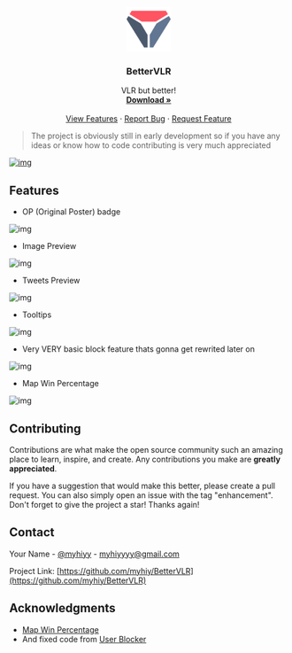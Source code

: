 <!-- PROJECT LOGO -->
<br />
<div align="center">
  <a href="https://github.com/myhiy/BetterVLR">
    <img src="logo.png" alt="Logo" width="80" height="80">
  </a>

  <h3 align="center">BetterVLR</h3>
  <p align="center">
    VLR but better!
    <br/>
    <a href="https://chrome.google.com/webstore"><strong>Download »</strong></a>
    <br/>
    <br/>
    <a href="https://github.com/myhiy/BetterVLR#features">View Features</a>
    ·
    <a href="https://github.com/myhiy/BetterVLR/issues">Report Bug</a>
    ·
    <a href="https://github.com/myhiy/BetterVLR/issues">Request Feature</a>
  </p>
</div>

> The project is obviously still in early development so if you have any ideas or know how to code contributing is very much appreciated

<!-- ABOUT THE PROJECT -->

[![img](https://i.imgur.com/SNpl1mG.png)](https://github.com/myhiy/BetterVLR)

## Features

- OP (Original Poster) badge

![img](https://i.imgur.com/9KH0C1B.png)

- Image Preview

![img](https://i.imgur.com/5hmV3iA.png)

- Tweets Preview

![img](https://i.imgur.com/Olnbese.png)

- Tooltips

![img](https://i.imgur.com/wiCkmlm.png)

- Very VERY basic block feature thats gonna get rewrited later on

![img](https://i.imgur.com/EKEJxqs.png)

- Map Win Percentage

![img](https://i.imgur.com/KCEt7cm.png)

<!-- CONTRIBUTING -->

## Contributing

Contributions are what make the open source community such an amazing place to learn, inspire, and create. Any contributions you make are **greatly appreciated**.

If you have a suggestion that would make this better, please create a pull request. You can also simply open an issue with the tag "enhancement".
Don't forget to give the project a star! Thanks again!

<!-- CONTACT -->

## Contact

Your Name - [@myhiyy](https://twitter.com/myhiyy) - myhiyyyy@gmail.com

Project Link: [https://github.com/myhiy/BetterVLR](https://github.com/myhiy/BetterVLR)

<!-- ACKNOWLEDGMENTS -->

## Acknowledgments

- [Map Win Percentage](https://greasyfork.org/en/scripts/436447-maps-winrate-percentage-for-vlr-gg-match-page)
- And fixed code from [User Blocker](https://greasyfork.org/en/scripts/443475-vlr-gg-user-blocker)

[product-screenshot]: https://i.imgur.com/SNpl1mG.png
